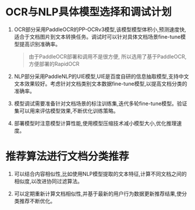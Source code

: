 # OCR与NLP具体模型选择和调试计划

1. OCR部分采用PaddleOCR的PP-OCRv3模型,该模型模型体积小,预测速度快,适合于文档图片到文本转换任务。调试时可以针对具体文档场景fine-tune模型提高识别准确率。
   
   > 由于PaddleOCR部署和调用不是很方便, 所以选用了基于PaddleOCR, 方便部署的RapidOCR

2. NLP部分采用PaddleNLP的UIE模型,UIE是百度自研的信息抽取模型,支持中文文本效果较好。考虑针对文档类别文本数据fine-tune模型,以提高文档分类的准确率。

3. 模型调试需要准备针对文档场景的标注训练集,迭代多轮fine-tune模型。验证集可以用来评估模型效果,不断优化训练策略。

4. 部署模型时注意模型计算性能,使用模型压缩技术减小模型大小,优化推理速度。

# 推荐算法进行文档分类推荐

1. 可以结合内容相似性,比如使用NLP模型提取的文本特征,计算不同文档之间的相似度,以改进协同过滤算法。

2. 可以定期重新计算文档相似性,并基于最新的用户行为数据更新推荐结果,使分类推荐不断优化。
